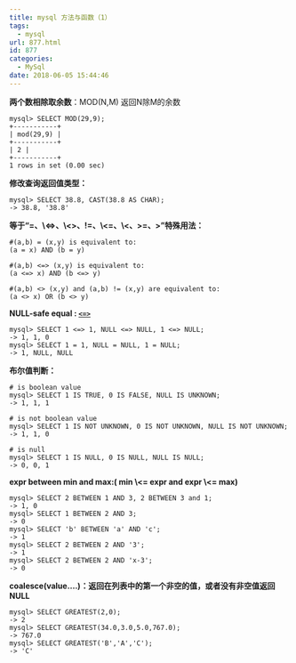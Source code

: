 ```yaml
---
title: mysql 方法与函数（1）
tags:
  - mysql
url: 877.html
id: 877
categories:
  - MySql
date: 2018-06-05 15:44:46
---
```


**两个数相除取余数**：MOD(N,M) 返回N除M的余数

    mysql> SELECT MOD(29,9);
    +-----------+
    | mod(29,9) |
    +-----------+
    | 2 |
    +-----------+
    1 rows in set (0.00 sec)
    

**修改查询返回值类型：**

    mysql> SELECT 38.8, CAST(38.8 AS CHAR);
    -> 38.8, '38.8'
    

**等于“=、\\<=>、\\<>、!=、\\<=、\\<、>=、>”特殊用法：**

    #(a,b) = (x,y) is equivalent to:
    (a = x) AND (b = y)
    
    #(a,b) <=> (x,y) is equivalent to:
    (a <=> x) AND (b <=> y)
    
    #(a,b) <> (x,y) and (a,b) != (x,y) are equivalent to:
    (a <> x) OR (b <> y)
    

**NULL-safe equal : [`<=>`](file:///Users/wenquan%201/Library/Application%20Support/Dash/DocSets/MySQL/MySQL.docset/Contents/Resources/Documents/functions.html#operator_equal-to)**

    mysql> SELECT 1 <=> 1, NULL <=> NULL, 1 <=> NULL;
    -> 1, 1, 0
    mysql> SELECT 1 = 1, NULL = NULL, 1 = NULL;
    -> 1, NULL, NULL
    

**布尔值判断：**

    # is boolean value
    mysql> SELECT 1 IS TRUE, 0 IS FALSE, NULL IS UNKNOWN;
    -> 1, 1, 1
    
    # is not boolean value
    mysql> SELECT 1 IS NOT UNKNOWN, 0 IS NOT UNKNOWN, NULL IS NOT UNKNOWN;
    -> 1, 1, 0
    
    # is null
    mysql> SELECT 1 IS NULL, 0 IS NULL, NULL IS NULL;
    -> 0, 0, 1
    

**expr between min and max:( min \\<= expr and expr \\<= max)**

    mysql> SELECT 2 BETWEEN 1 AND 3, 2 BETWEEN 3 and 1;
    -> 1, 0
    mysql> SELECT 1 BETWEEN 2 AND 3;
    -> 0
    mysql> SELECT 'b' BETWEEN 'a' AND 'c';
    -> 1
    mysql> SELECT 2 BETWEEN 2 AND '3';
    -> 1
    mysql> SELECT 2 BETWEEN 2 AND 'x-3';
    -> 0
    

**coalesce(value….)：返回在列表中的第一个非空的值，或者没有非空值返回NULL**

    mysql> SELECT GREATEST(2,0);
    -> 2
    mysql> SELECT GREATEST(34.0,3.0,5.0,767.0);
    -> 767.0
    mysql> SELECT GREATEST('B','A','C');
    -> 'C'